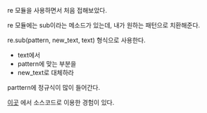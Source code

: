 re 모듈을 사용하면서 처음 접해보았다.

re 모듈에는 sub이라는 메소드가 있는데, 내가 원하는 패턴으로 치환해준다.

re.sub(pattern, new_text, text) 형식으로 사용한다.

+ text에서
+ pattern에 맞는 부분을
+ new_text로 대체하라

parttern에 정규식이 많이 들어간다.

[이곳](https://github.com/dongjun0128/Algorithm_Study/blob/main/Python_Algorithm_Interview/%EB%AC%B8%EC%9E%90%EC%97%B4%20%EC%A1%B0%EC%9E%91/%EC%9C%A0%ED%9A%A8%ED%95%9C%20%ED%8C%B0%EB%A6%B0%EB%93%9C%EB%A1%AC.py) 에서 소스코드로 이용한 경험이 있다.
